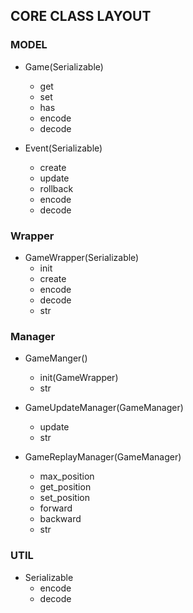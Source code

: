 ## CORE CLASS LAYOUT

### MODEL
- Game(Serializable)
    + get
    + set
    + has
    + encode
    + decode


- Event(Serializable)
    + create
    + update
    + rollback
    + encode
    + decode


### Wrapper
- GameWrapper(Serializable)
    + init
    + create
    + encode
    + decode
    - str


### Manager
- GameManger()
    + init(GameWrapper)
    - str


- GameUpdateManager(GameManager)
    + update
    - str

- GameReplayManager(GameManager)
    + max_position
    + get_position
    + set_position
    + forward
    + backward
    - str


### UTIL
- Serializable
    + encode
    + decode
